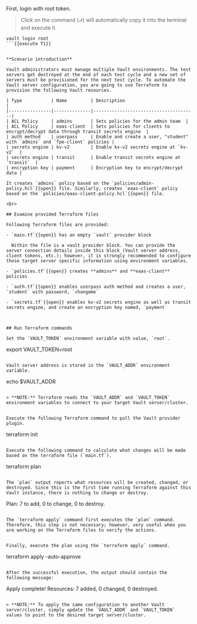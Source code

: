 First, login with root token.

> Click on the command (`⮐`) will automatically copy it into the terminal and execute it.

```
vault login root
```{{execute T1}}


**Scenario introduction**

Vault administrators must manage multiple Vault environments. The test servers get destroyed at the end of each test cycle and a new set of servers must be provisioned for the next test cycle. To automate the Vault server configuration, you are going to use Terraform to provision the following Vault resources.

| Type           | Name         | Description                           |
|----------------|--------------|---------------------------------------|
| ACL Policy     | admins       | Sets policies for the admin team  |
| ACL Policy     | eaas-client  | Sets policies for clients to encrypt/decrypt data through transit secrets engine  |
| auth method    | userpass     | Enable and create a user, "student" with `admins` and `fpe-client` policies |
| secrets engine | kv-v2        | Enable kv-v2 secrets engine at `kv-v2`  |
| secrets engine | transit      | Enable transit secrets engine at `transit`  |
| encryption key | payment      | Encryption key to encrypt/decrypt data |

It creates `admins` policy based on the `policies/admin-policy.hcl`{{open}} file. Similarly, creates `eaas-client` policy based on the `policies/eaas-client-policy.hcl`{{open}} file.

<br>

## Examine provided Terraform files

Following Terraform files are provided:

- `main.tf`{{open}} has an empty `vault` provider block

  Within the file is a vault provider block. You can provide the server connection details inside this block (Vault server address, client tokens, etc.); however, it is strongly recommended to configure those target server specific information using environment variables.

- `policies.tf`{{open}} creates **admins** and **eaas-client** policies

- `auth.tf`{{open}} enables userpass auth method and creates a user, `student` with password, `changeme`

- `secrets.tf`{{open}} enables kv-v2 secrets engine as well as transit secrets engine, and create an encryption key named, `payment`



## Run Terraform commands

Set the `VAULT_TOKEN` environment variable with value, `root`.

```
export VAULT_TOKEN=root
```{{execute T1}}

Vault server address is stored in the `VAULT_ADDR` environment variable.

```
echo $VAULT_ADDR
```{{execute T1}}

> **NOTE:** Terraform reads the `VAULT_ADDR` and `VAULT_TOKEN` environment variables to connect to your target Vault server/cluster.


Execute the following Terraform command to pull the Vault provider plugin.

```
terraform init
```{{execute T1}}

Execute the following command to calculate what changes will be made based on the terraform file (`main.tf`).

```
terraform plan
```{{execute T1}}

The `plan` output reports what resources will be created, changed, or destroyed. Since this is the first time running Terraform against this Vault instance, there is nothing to change or destroy.

```
Plan: 7 to add, 0 to change, 0 to destroy.
```

The `terraform apply` command first executes the `plan` command. Therefore, this step is not necessary; however, very useful when you are working on the Terraform files to verify the actions.


Finally, execute the plan using the `terraform apply` command.

```
terraform apply -auto-approve
```{{execute T1}}

After the successful execution, the output should contain the following message:

```
Apply complete! Resources: 7 added, 0 changed, 0 destroyed.
```

> **NOTE:** To apply the same configuration to another Vault server/cluster, simply update the `VAULT_ADDR` and `VAULT_TOKEN` values to point to the desired target server/cluster.
